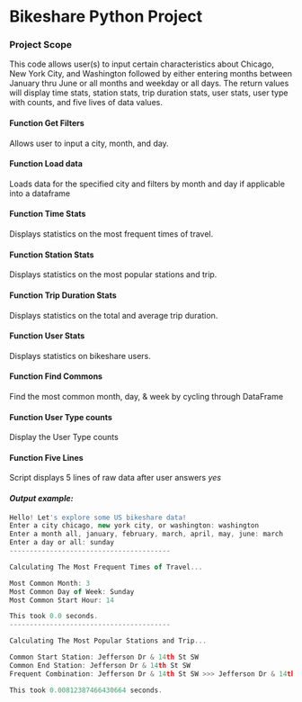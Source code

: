 # **Bikeshare Python Project**

### Project Scope
This code allows user(s) to input certain characteristics about Chicago, New York City, and Washington followed by either entering months between January thru June or all months and weekday or all days. The return values will display time stats, station stats, trip duration stats, user stats, user type with counts, and five lives of data values.

#### Function Get Filters
Allows user to input a city, month, and day.

#### Function Load data
Loads data for the specified city and filters by month and day if applicable into a dataframe

#### Function Time Stats
Displays statistics on the most frequent times of travel.

#### Function Station Stats
Displays statistics on the most popular stations and trip.

#### Function Trip Duration Stats
Displays statistics on the total and average trip duration.

#### Function User Stats
Displays statistics on bikeshare users.

#### Function Find Commons
Find the most common month, day, & week by cycling through DataFrame

#### Function User Type counts
Display the User Type counts

#### Function Five Lines
Script displays 5 lines of raw data after user answers *yes*

#### *Output example:*
```js
Hello! Let's explore some US bikeshare data!
Enter a city chicago, new york city, or washington: washington
Enter a month all, january, february, march, april, may, june: march
Enter a day or all: sunday
----------------------------------------

Calculating The Most Frequent Times of Travel...

Most Common Month: 3
Most Common Day of Week: Sunday
Most Common Start Hour: 14

This took 0.0 seconds.
----------------------------------------

Calculating The Most Popular Stations and Trip...

Common Start Station: Jefferson Dr & 14th St SW
Common End Station: Jefferson Dr & 14th St SW
Frequent Combination: Jefferson Dr & 14th St SW >>> Jefferson Dr & 14th St SW

This took 0.00812387466430664 seconds.

```
